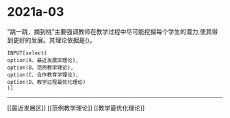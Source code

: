 # 2021a-03
“跳一跳，摘到桃”主要强调教师在教学过程中尽可能挖掘每个学生的潜力,使其得到更好的发展。其理论依据是()。
```meta-bind
INPUT[select(
option(A、最近发展区理论),
option(B、范例教学理论),
option(C、合作教育学理论),
option(D、教学过程最优化理论)
)]
```

---

[[最近发展区]]
[[范例教学理论]]
[[教学最优化理论]]
